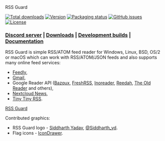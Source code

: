 RSS Guard

[![Total downloads](https://img.shields.io/github/downloads/martinrotter/rssguard/total.svg?maxAge=360)](https://somsubhra.github.io/github-release-stats/?username=martinrotter&repository=rssguard&search=0)
[![Version](https://img.shields.io/github/release/martinrotter/rssguard.svg?maxAge=360)](https://raw.githubusercontent.com/martinrotter/rssguard/master/resources/text/CHANGELOG)
[![Packaging status](https://repology.org/badge/tiny-repos/rssguard.svg)](https://repology.org/project/rssguard/versions)
[![GitHub issues](https://img.shields.io/github/issues/martinrotter/rssguard.svg?maxAge=360)](https://github.com/martinrotter/rssguard/issues)
[![License](https://img.shields.io/github/license/martinrotter/rssguard.svg?maxAge=360000)](https://github.com/martinrotter/rssguard/blob/master/LICENSE.md)

### [Discord server](https://discord.gg/7xbVMPPNqH) | [Downloads](https://github.com/martinrotter/rssguard/releases) | [Development builds](https://github.com/martinrotter/rssguard/releases/tag/devbuild) | [Documentation](https://github.com/martinrotter/rssguard/blob/master/resources/docs/Documentation.md)

RSS Guard is simple RSS/ATOM feed reader for Windows, Linux, BSD, OS/2 or macOS which can work with RSS/ATOM/JSON feeds and also supports many online feed services:
* [Feedly](https://feedly.com),
* [Gmail](https://developers.google.com/gmail/api),
* Google Reader API ([Bazqux](https://bazqux.com), [FreshRSS](https://freshrss.org), [Inoreader](https://www.inoreader.com), [Reedah](http://reedah.com), [The Old   Reader](https://theoldreader.com) and others),
* [Nextcloud News](https://apps.nextcloud.com/apps/news),
* [Tiny Tiny RSS](https://tt-rss.org).

 [RSS Guard](resources/docs/videos/rssguard.gif)

 Contributed graphics:
* RSS Guard logo - [Siddharth Yadav](mailto:illustrationdesignsid@gmail.com), [@Siddharth_yd](https://www.instagram.com/siddharth_yd/).
* Flag icons - [IconDrawer](http://www.icondrawer.com).
